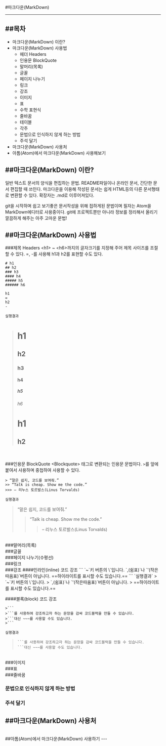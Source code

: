 #마크다운(MarkDown)
***
##목차
----------
- 마크다운(MarkDown) 이란?
- 마크다운(MarkDown) 사용법
  - 헤더 Headers
  - 인용문 BlockQuote
  - 말머리(목록)
  - 글꼴
  - 페이지 나누기
  - 링크
  - 강조
  - 이미지
  - 표
  - 수학 표현식
  - 줄바꿈
  - 테이블
  - 각주
  - 문법으로 인식하지 않게 하는 방법
  - 주석 달기
- 마크다운(MarkDown) 사용처
- 아톰(Atom)에서 마크다운(MarkDown) 사용해보기


##마크다운(MarkDown) 이란?
-------------------------
일반 텍스트 문서의 양식을 편집하는 문법.
README파일이나 온라인 문서, 간단한 문서 편집할 때 쓰인다.
마크다운을 이용해 작성된 문서는 쉽게 HTML등의 다른 문서형태로 변환할 수 있다.
확장자는 .md로 이루어져있다.

git을 시작하며 쉽고 보기좋은 문서작성을 위해 접하게된 문법이며 필자는 Atom을 MarkDown에디터로 사용중이다.
git에 프로젝트뿐만 아니라 정보를 정리해서 올리기 깔끔하게 해주는 아주 고마운 문법!

##마크다운(MarkDown) 사용법
---
###제목 Headers
\<h1> ~ \<h6>까지의 글자크기를 지정해 주어 제목 사이즈를 조절할 수 있다.
\=, -를 사용해 h1과 h2를 표현할 수도 있다.
```
# h1
## h2
### h3
#### h4
##### h5
###### h6

h1
=
h2
-
```

`실행결과`
># h1
>## h2
>### h3
>#### h4
>##### h5
>###### h6
>h1
>=
>h2
>-
</br>

###인용문 BlockQuote
\<Blockquote> 태그로 변환되는 인용문 문법이다.
`>`를 앞에 붙여서 사용하며 중첩하여 사용할 수 있다.
```
> “말은 쉽지, 코드를 보여줘.”
>> “Talk is cheap. Show me the code.”
>>> – 리누스 토르발스(Linus Torvalds)
```
`실행결과`
> “말은 쉽지, 코드를 보여줘.”
>> “Talk is cheap. Show me the code.”
>>> – 리누스 토르발스(Linus Torvalds)
</br>
###말머리(목록)

</br>
###글꼴

</br>
###페이지 나누기(수평선)

</br>
###링크

</br>
###강조
####인라인(inline) 코드 강조
```
`~`키 버튼의 \`입니다.
`,(쉼표)`나 `'(작은따옴표)`버튼이 아닙니다.
==하이라이트를 표시할 수도 있습니다.==
```
`실행결과`
> `~`키 버튼의 \`입니다.
> `,(쉼표)`나 `'(작은따옴표)`버튼이 아닙니다.
> ==하이라이트를 표시할 수도 있습니다.==

####블록(block) 코드 강조
```
>```
>```를 사용하여 강조하고자 하는 문장을 감싸 코드블럭을 만들 수 있습니다.
>```대신 ~~~를 사용할 수도 있습니다.
>```
```
`실행결과`
>```
>```를 사용하여 강조하고자 하는 문장을 감싸 코드블럭을 만들 수 있습니다.
>```대신 ~~~를 사용할 수도 있습니다.
>```

</br>
###이미지

</br>
###표

</br>
###줄바꿈
</br>

### 문법으로 인식하지 않게 하는 방법

### 주석 달기
<!--주석주석주석-->

##마크다운(MarkDown) 사용처
---

</br>
##아톰(Atom)에서 마크다운(MarkDown) 사용하기
---
